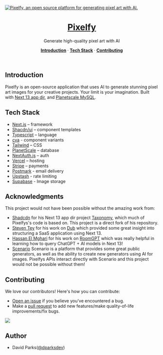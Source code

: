 <a href="https://pixelfy.ai">
  <img alt="Pixelfy, an open source platform for generating pixel art with AI." src="https://www.pixelfy.ai/pixelfy-og.png">
  <h1 align="center">Pixelfy</h1>
</a>

<p align="center">
Generate high-quality pixel art with AI
</p>

<!-- <p align="center">
  <a href="https://github.com/davidtparks/vamp/blob/main/LICENSE.md">
    <img src="https://img.shields.io/github/license/davidtparks/vamp?label=license&logo=github&color=f80&logoColor=fff" alt="License" />
  </a>
</p> -->

<p align="center">
  <a href="#introduction"><strong>Introduction</strong></a> ·
  <a href="#tech-stack"><strong>Tech Stack</strong></a> ·
  <a href="#contributing"><strong>Contributing</strong></a>
</p>
<br/>

## Introduction

Pixelfy is an open-source application that uses AI to generate stunning pixel art images for your creative projects. Your limit is your imagination. Built with [Next 13 app dir](http://beta.nextjs.org), and [Planetscale MySQL](https://planetscale.com/).

## Tech Stack

-   [Next.js](https://nextjs.org/) – framework
-   [Shacdn/ui](https://ui.shadcn.com/) – component templates
-   [Typescript](https://www.typescriptlang.org/) – language
-   [cva](https://github.com/joe-bell/cva) - component variants
-   [Tailwind](https://tailwindcss.com/) – CSS
-   [PlanetScale](https://planetscale.com/) – database
-   [NextAuth.js](https://next-auth.js.org/) – auth
-   [Vercel](https://vercel.com/) – hosting
-   [Stripe](https://stripe.com/) – payments
-   [Postmark](https://postmarkapp.com/) - email delivery
-   [Upstash](https://upstash.com/) - rate limiting
-   [Supabase](https://supabase.com/) - Image storage

## Acknowledgments

This project would not have been possible without the amazing work from:

-   [Shadcdn](https://twitter.com/shadcn) for his Next 13 app dir project [Taxonomy](https://github.com/shadcn/taxonomy), which much of Pixelfys's code is based on. This project is a direct fork of his repository.
-   [Steven Tey](https://twitter.com/steventey) for his work on [Dub](https://www.dub.sh) which provided some great insight into structuring a SaaS application using Next 13.
-   [Hassan El Mghari](https://twitter.com/nutlope) for his work on [RoomGPT](https://www.roomgpt.io/) which was really helpful in learning how to query ChatGPT + AI models in Next 13!
-   [Scenario](https://www.scenario.com/) Scenario is a platform that provides some great public generators, as well as the ability to create new generators using AI for images. Pixelfys APIs interact directly with Scenario and this project would not be possible without them!

## Contributing

We love our contributors! Here's how you can contribute:

-   [Open an issue](https://github.com/davidtparks/pixelfy/issues) if you believe you've encountered a bug.
-   Make a [pull request](https://github.com/davidtparks/pixelfy/pull) to add new features/make quality-of-life improvements/fix bugs.

<a href="https://github.com/davidtparks/pixelfy/graphs/contributors">
  <img src="https://contrib.rocks/image?repo=davidtparks/pixelfy" />
</a>

## Author

-   David Parks([@dparksdev](https://twitter.com/dparksdev))
